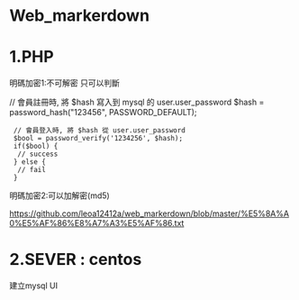 # Web_markerdown

# 1.PHP

 明碼加密1:不可解密 只可以判斷

   // 會員註冊時, 將 $hash 寫入到 mysql 的 user.user_password 
    $hash = password_hash("123456", PASSWORD_DEFAULT);


     // 會員登入時, 將 $hash 從 user.user_password
     $bool = password_verify('1234256', $hash);
     if($bool) {
      // success
     } else {
      // fail
     }


 明碼加密2:可以加解密(md5)
   
   https://github.com/leoa12412a/web_markerdown/blob/master/%E5%8A%A0%E5%AF%86%E8%A7%A3%E5%AF%86.txt
   
   
# 2.SEVER : centos

  建立mysql UI
   
